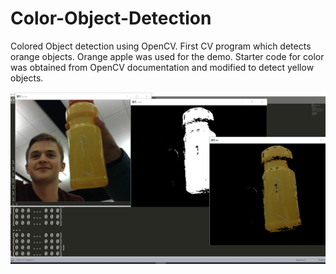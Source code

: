 # Color-Object-Detection

Colored Object detection using OpenCV. First CV program which detects orange objects. Orange apple was used for the demo.
Starter code for color was obtained from OpenCV documentation and modified to detect yellow objects.

![orange apple detection](demo_picture.png)
